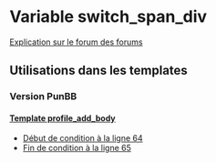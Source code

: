 # Variable switch_span_div
[Explication sur le forum des forums](http://forum.forumactif.com/t294113-listing-des-variables#switch_span_div)
## Utilisations dans les templates
### Version PunBB
#### [Template profile_add_body](punbb/profile_add_body.md)
* [Début de condition à la ligne 64](../punbb/profile_add_body.tpl#L64)
* [Fin de condition à la ligne 65](../punbb/profile_add_body.tpl#L65)